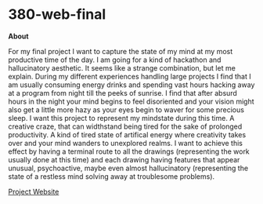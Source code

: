 # 380-web-final

**About**

For my final project I want to capture the state of my mind at my most productive time of the day. I am going for a kind of hackathon and hallucinatory aesthetic. It seems like a strange combination, but let me explain. During my different experiences handling large projects I find that I am usually consuming energy drinks and spending vast hours hacking away at a program from night till the peeks of sunrise. I find that after absurd hours in the night your mind begins to feel disoriented and your vision might also get a little more hazy as your eyes begin to waver for some precious sleep. I want this project to represent my mindstate during this time. A creative craze, that can widthstand being tired for the sake of prolonged productivity. A kind of tired state of artifical energy where creativity takes over and your mind wanders to unexplored realms. I want to achieve this effect by having a terminal route to all the drawings (representing the work usually done at this time) and each drawing having features that appear unusual, psychoactive,  maybe even almost hallucinatory (representing the state of a restless mind solving away at troublesome problems).

[Project Website](http://i6.cims.nyu.edu/~sr4670/380/final-project/index.html)
